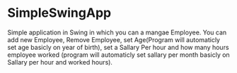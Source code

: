 # SimpleSwingApp
Simple application in Swing in which you can a mangae Employee. You can add new Employee, Remove Employee,
set Age(Program will automaticly set age basicly on year of birth), 
set a Sallary Per hour and how many hours employee worked (program will automaticly set sallary per month basicly on Sallary per hour and worked hours).
